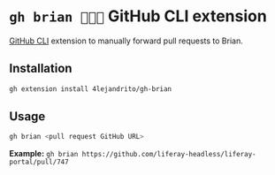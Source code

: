 # `gh brian 🧑🏻‍💻` GitHub CLI extension

[GitHub CLI](https://github.com/cli/cli) extension to manually forward pull requests to Brian.

## Installation
```bash
gh extension install 4lejandrito/gh-brian
```

## Usage
```bash
gh brian <pull request GitHub URL>
```

**Example:** `gh brian https://github.com/liferay-headless/liferay-portal/pull/747`